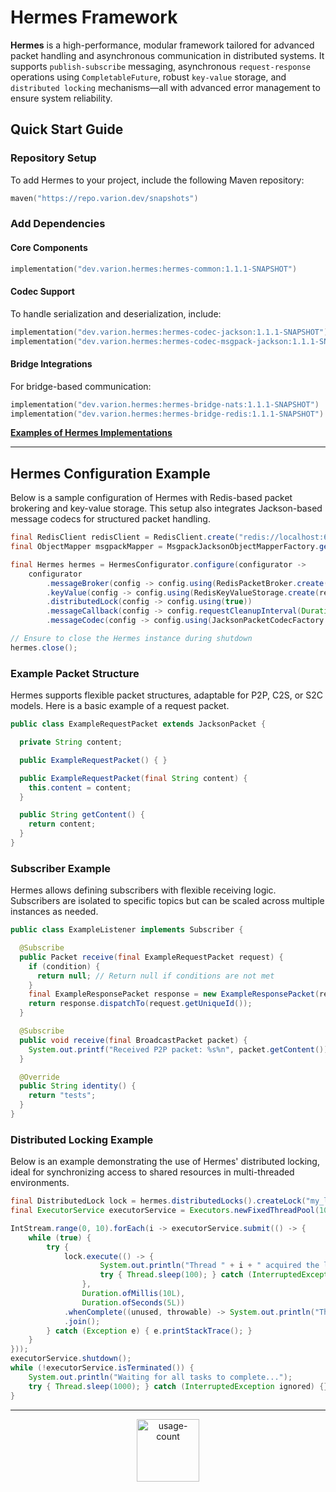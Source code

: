 # **Hermes Framework**

**Hermes** is a high-performance, modular framework tailored for advanced packet handling and asynchronous communication in distributed systems. It supports `publish-subscribe` messaging, asynchronous `request-response` operations using `CompletableFuture`, robust `key-value` storage, and `distributed locking` mechanisms—all with advanced error management to ensure system reliability.

## **Quick Start Guide**

### **Repository Setup**

To add Hermes to your project, include the following Maven repository:

```kotlin
maven("https://repo.varion.dev/snapshots")
```

### **Add Dependencies**

#### Core Components

```kotlin
implementation("dev.varion.hermes:hermes-common:1.1.1-SNAPSHOT")
```

#### Codec Support

To handle serialization and deserialization, include:

```kotlin
implementation("dev.varion.hermes:hermes-codec-jackson:1.1.1-SNAPSHOT")
implementation("dev.varion.hermes:hermes-codec-msgpack-jackson:1.1.1-SNAPSHOT")
```

#### Bridge Integrations

For bridge-based communication:

```kotlin
implementation("dev.varion.hermes:hermes-bridge-nats:1.1.1-SNAPSHOT")
implementation("dev.varion.hermes:hermes-bridge-redis:1.1.1-SNAPSHOT")
```

[**Examples of Hermes Implementations**](hermes-common/test)

---

## **Hermes Configuration Example**

Below is a sample configuration of Hermes with Redis-based packet brokering and key-value storage. This setup also integrates Jackson-based message codecs for structured packet handling.

```java
final RedisClient redisClient = RedisClient.create("redis://localhost:6379");
final ObjectMapper msgpackMapper = MsgpackJacksonObjectMapperFactory.getMsgpackJacksonObjectMapper();

final Hermes hermes = HermesConfigurator.configure(configurator ->
    configurator
        .messageBroker(config -> config.using(RedisPacketBroker.create(redisClient)))
        .keyValue(config -> config.using(RedisKeyValueStorage.create(redisClient)))
        .distributedLock(config -> config.using(true))
        .messageCallback(config -> config.requestCleanupInterval(Duration.ofSeconds(10L)))
        .messageCodec(config -> config.using(JacksonPacketCodecFactory.getJacksonPacketCodec(msgpackMapper))));

// Ensure to close the Hermes instance during shutdown
hermes.close();
```

### **Example Packet Structure**

Hermes supports flexible packet structures, adaptable for P2P, C2S, or S2C models. Here is a basic example of a request packet.

```java
public class ExampleRequestPacket extends JacksonPacket {

  private String content;

  public ExampleRequestPacket() { }

  public ExampleRequestPacket(final String content) {
    this.content = content;
  }

  public String getContent() {
    return content;
  }
}
```

### **Subscriber Example**

Hermes allows defining subscribers with flexible receiving logic. Subscribers are isolated to specific topics but can be scaled across multiple instances as needed.

```java
public class ExampleListener implements Subscriber {

  @Subscribe
  public Packet receive(final ExampleRequestPacket request) {
    if (condition) {
      return null; // Return null if conditions are not met
    }
    final ExampleResponsePacket response = new ExampleResponsePacket(request.getContent() + " Pong!");
    return response.dispatchTo(request.getUniqueId());
  }

  @Subscribe
  public void receive(final BroadcastPacket packet) {
    System.out.printf("Received P2P packet: %s%n", packet.getContent());
  }

  @Override
  public String identity() {
    return "tests";
  }
}
```

### **Distributed Locking Example**

Below is an example demonstrating the use of Hermes' distributed locking, ideal for synchronizing access to shared resources in multi-threaded environments.

```java
final DistributedLock lock = hermes.distributedLocks().createLock("my_lock");
final ExecutorService executorService = Executors.newFixedThreadPool(10);

IntStream.range(0, 10).forEach(i -> executorService.submit(() -> {
    while (true) {
        try {
            lock.execute(() -> {
                    System.out.println("Thread " + i + " acquired the lock!");
                    try { Thread.sleep(100); } catch (InterruptedException ignored) {}
                },
                Duration.ofMillis(10L),
                Duration.ofSeconds(5L))
            .whenComplete((unused, throwable) -> System.out.println("Thread " + i + " released the lock!"))
            .join();
        } catch (Exception e) { e.printStackTrace(); }
    }
}));
executorService.shutdown();
while (!executorService.isTerminated()) {
    System.out.println("Waiting for all tasks to complete...");
    try { Thread.sleep(1000); } catch (InterruptedException ignored) {}
}
```

---

<p align="center">
  <img height="100em" src="https://count.getloli.com/get/@:awa?theme=rule33" alt="usage-count"/>
</p>